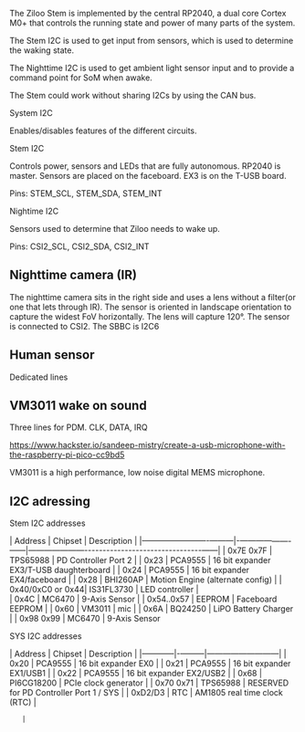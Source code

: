 The Ziloo Stem is implemented by the central RP2040, a dual core Cortex M0+ that controls the running state and power of many parts of the system.

The Stem I2C is used to get input from sensors, which is used to determine the waking state.

The Nighttime I2C is used to get ambient light sensor input and to provide a command point for SoM when awake.

The Stem could work without sharing I2Cs by using the CAN bus.



System I2C

Enables/disables features of the different circuits.


Stem I2C

Controls power, sensors and LEDs that are fully autonomous.
RP2040 is master.
Sensors are placed on the faceboard.
EX3 is on the T-USB board.

Pins: STEM_SCL, STEM_SDA, STEM_INT


Nightime I2C

Sensors used to determine that Ziloo needs to wake up.

Pins: CSI2_SCL, CSI2_SDA, CSI2_INT


## Nighttime camera (IR)

The nighttime camera sits in the right side and uses a lens without a filter(or one that lets through IR).
The sensor is oriented in landscape orientation to capture the widest FoV horizontally. The lens will capture 120°.
The sensor is connected to CSI2.
The SBBC is I2C6


## Human sensor

Dedicated lines


## VM3011 wake on sound

Three lines for PDM. CLK, DATA, IRQ

https://www.hackster.io/sandeep-mistry/create-a-usb-microphone-with-the-raspberry-pi-pico-cc9bd5

VM3011 is a high performance, low noise digital MEMS microphone.


## I2C adressing


Stem I2C addresses

| Address    | Chipset  | Description                             |
|————————-———|-——————-——|———————--------------------------------——|
| 0x7E 0x7F  | TPS65988 |  PD Controller Port 2                   |
| 0x23       | PCA9555  | 16 bit expander EX3/T-USB daughterboard |
| 0x24       | PCA9555  | 16 bit expander EX4/faceboard           |
| 0x28       | BHI260AP | Motion Engine (alternate config)        |
| 0x40/0xC0 or 0x44| IS31FL3730 | LED controller                  |      
| 0x4C       | MC6470   | 9-Axis Sensor                           |
| 0x54..0x57 | EEPROM   | Faceboard EEPROM          |
| 0x60       | VM3011   | mic           |
| 0x6A       | BQ24250  | LiPO Battery Charger      |
| 0x98 0x99  | MC6470   | 9-Axis Sensor


SYS I2C addresses

| Address    | Chipset  | Description               |
|————|-———|—————————|
| 0x20       | PCA9555  | 16 bit expander EX0       |
| 0x21       | PCA9555  | 16 bit expander EX1/USB1  |
| 0x22       | PCA9555  | 16 bit expander EX2/USB2  |
| 0x68       | PI6CG18200 | PCIe clock generator |
| 0x70 0x71  | TPS65988 |  RESERVED for PD Controller Port 1 / SYS |
| 0xD2/D3    | RTC      | AM1805 real time clock (RTC) |



       |